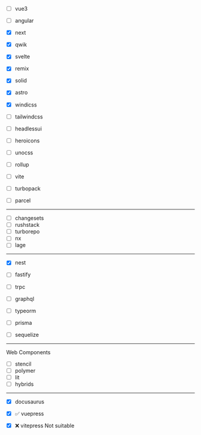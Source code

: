 - [ ] vue3
- [ ] angular
- [x] next
- [x] qwik
- [x] svelte
- [x] remix
- [x] solid
- [x] astro

- [x] windicss
- [ ] tailwindcss
- [ ] headlessui
- [ ] heroicons
- [ ] unocss

- [ ] rollup
- [ ] vite
- [ ] turbopack
- [ ] parcel

---

- [ ] changesets
- [ ] rushstack
- [ ] turborepo
- [ ] nx
- [ ] lage

---

- [x] nest
- [ ] fastify
- [ ] trpc

- [ ] graphql
- [ ] typeorm
- [ ] prisma
- [ ] sequelize

---

Web Components

- [ ] stencil
- [ ] polymer
- [ ] lit
- [ ] hybrids

---

- [x] docusaurus

- [x] ✅ vuepress

- [x] ❌ vitepress Not suitable
